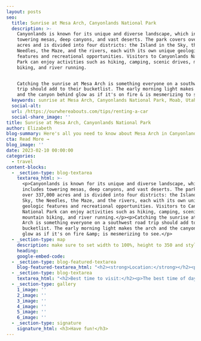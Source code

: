 ```yaml
---
layout: posts
seo:
  title: Sunrise at Mesa Arch, Canyonlands National Park
  description: >-
    Canyonlands is known for its unique and diverse landscape, which includes
    towering mesas, deep canyons, and vast deserts. The park covers over 337,000
    acres and is divided into four districts: the Island in the Sky, the
    Needles, the Maze, and the rivers, each with its own unique geologic
    features and recreational opportunities. Visitors to Canyonlands National
    Park can enjoy activities such as hiking, camping, scenic drives, mountain
    biking, and river running.


    Catching the sunrise at Mesa Arch is something everyone on a southwest road
    trip should add to their bucketlist. The early morning light makes the arch
    and the canyon behind glow as if it's on fire & is mesmerizing to see.
  keywords: sunrise at Mesa Arch, Canyonlands National Park, Moab, Utah, USA
  social-alt:
  url: /https://ourwhereabouts.com/tips/renting-a-car
  social-share_image: ''
title: Sunrise at Mesa Arch, Canyonlands National Park
author: Elizabeth
blog-summary: Here's all you need to know about Mesa Arch in Canyonlands NP.
cta: Read More →
blog_image: ''
date: 2023-02-10 00:00:00
categories:
  - travel
content-blocks:
  - _section-type: blog-textarea
    textarea_html: >-
      <p>Canyonlands is known for its unique and diverse landscape, which
      includes towering mesas, deep canyons, and vast deserts. The park covers
      over 337,000 acres and is divided into four districts: the Island in the
      Sky, the Needles, the Maze, and the rivers, each with its own unique
      geologic features and recreational opportunities. Visitors to Canyonlands
      National Park can enjoy activities such as hiking, camping, scenic drives,
      mountain biking, and river running.</p><p>Catching the sunrise at Mesa
      Arch is something everyone on a southwest road trip should add to their
      bucketlist. The early morning light makes the arch and the canyon behind
      glow as if it's on fire &amp; is mesmerizing to see.</p>
  - _section-type: map
    description: make sure to set width to 100%, height to 350 and style to border 2
    heading:
    google-embed-code:
  - _section-type: blog-featured-textarea
    blog-featured-textarea_html: "<h2><strong>Location:</strong></h2><p>Arches National Park is located near Moab, Utah. Other ways to get there are:• Grand Junction, CO - 110 miles.• Salt Lake City, UT - 236 miles.• Denver, CO - 360 miles.</p><p>\_</p><h2><strong>Entrance Fee:</strong></h2><p>Admission to Arches National Park is good for seven days. You can come and go any time with your seven-day pass.</p><p><strong>• Private Vehicle Fee - $30.00</strong>Admits one private, non-commercial vehicle (15-passenger capacity or less) and all its occupants.</p><p><strong>• Motorcycle Fee - $25.00</strong>Admits a private, non-commercial motorcycle and its riders.</p><p><strong>• Per Person - $15.00</strong>Admits one individual with no car. Typically used for bicyclists, hikers, and pedestrians. Youth 15 and under are admitted free.</p><p>We suggest getting a USA National Parks Pass for just $80 and saving money if you’re planning on visiting multiple National Parks in a year.<br />(There's a box at the visitor center to slip money when arriving early)</p><p>\_</p><h2><strong>Where to stay:</strong></h2><p>Moab is the best place to stay it is very close by and has a variety of places to stay that can fit any budget. There are also camping grounds around the area where you can stay.</p><p>\_</p><h2>When to visit:</h2><p>The most popular time to visit Mesa Arch is in the Spring or Fall when temperatures are comfortable. but if you'd like to avoid crowds you should consider visiting in the winter.</p>"
  - _section-type: blog-textarea
    textarea_html: "<h2>Best time to visit:</h2><p>The best time of day to visit Mesa Arch is at sunrise! You’ll want to arrive 30-45 mins before sunrise to give you time to hike to the arch &amp; get a good spot with the view because it will be crowded! If you're coming from Moab, you’ll want to leave around 1.5 hours before sunrise because it's about an hour's drive from Moab to the Mesa Arch parking lot.</p><p>\_</p><h2>Trail Details:</h2><p>•Trailhead: Mesa Arch Trailhead<br />•Distance: 0.7 miles (RT)<br />•Elevation: 88 feet<br />•Difficulty: Easy<br />•Time to Hike: 30 mins<br />•Toilet: at the trailhead<br />•Parking: There is a small parking lot with about 30 spots. If you arrive before sunrise, there shouldn't be an issue.</p><p>\_</p><h2>Tips:</h2><p>•Bring a headlamp for the hike.<br />•Expect crowds: This is a popular activity because it's easily accessible. If you see the photographers with their tripods &amp; can't find a spot near the arch, don't worry there are other beautiful spots around to capture the sunrise over the canyon from a different perspective.<br />•Stay way after sunrise: it's amazing to see how quickly the photographers scatter right after sunrise &amp; the lighting was still perfect for photos.<br />•Photographers code - even though this gets so crowded, there's some kind of understanding between everyone not to push, and get into others' sunrise shot.</p>"
  - _section-type: gallery
    1_image: ''
    2_image: ''
    3_image: ''
    4_image: ''
    5_image: ''
    6_image: ''
  - _section-type: signature
    signature_html: <h3>Have fun!</h3>
---
```

